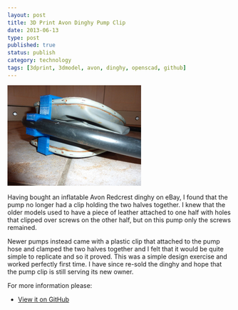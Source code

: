 ```yaml
--- 
layout: post 
title: 3D Print Avon Dinghy Pump Clip
date: 2013-06-13
type: post 
published: true 
status: publish
category: technology
tags: [3dprint, 3dmodel, avon, dinghy, openscad, github]
---
```


<a href="/assets/avonpumpclip.jpg"><img src="/assets/avonpumpclip_300.jpg" class="image-right" alt="Avon Pump Clip"></a>

Having bought an inflatable Avon Redcrest dinghy on eBay, I found that
the pump no longer had a clip holding the two halves together. I knew
that the older models used to have a piece of leather attached to one
half with holes that clipped over screws on the other half, but on this
pump only the screws remained.

<!--more-->

Newer pumps instead came with a plastic clip that attached to the pump
hose and clamped the two halves together and I felt that it would be
quite simple to replicate and so it proved. This was a simple design
exercise and worked perfectly first time. I have since re-sold the
dinghy and hope that the pump clip is still serving its new owner.

For more information please:

   * [View it on GitHub](https://github.com/chrisjrob/avonpumpclip)

